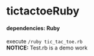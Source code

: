 # tictactoeRuby
#### dependencies: Ruby
execute `/ruby tic_tac_toe.rb`   
**NOTICE:** Test.rb is a demo work
